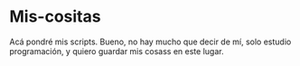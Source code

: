 # Mis-cositas

Acá pondré mis scripts.
Bueno, no hay mucho que decir de mí, solo estudio programación, y quiero guardar mis cosass en este lugar.
